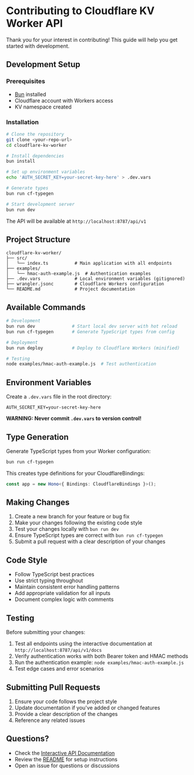 # Contributing to Cloudflare KV Worker API

Thank you for your interest in contributing! This guide will help you get started with development.

## Development Setup

### Prerequisites

- [Bun](https://bun.sh/) installed
- Cloudflare account with Workers access
- KV namespace created

### Installation

```bash
# Clone the repository
git clone <your-repo-url>
cd cloudflare-kv-worker

# Install dependencies
bun install

# Set up environment variables
echo 'AUTH_SECRET_KEY=your-secret-key-here' > .dev.vars

# Generate types
bun run cf-typegen

# Start development server
bun run dev
```

The API will be available at `http://localhost:8787/api/v1`

## Project Structure

```
cloudflare-kv-worker/
├── src/
│   └── index.ts          # Main application with all endpoints
├── examples/
│   └── hmac-auth-example.js  # Authentication examples
├── .dev.vars             # Local environment variables (gitignored)
├── wrangler.jsonc        # Cloudflare Workers configuration
└── README.md             # Project documentation
```

## Available Commands

```bash
# Development
bun run dev              # Start local dev server with hot reload
bun run cf-typegen       # Generate TypeScript types from config

# Deployment
bun run deploy           # Deploy to Cloudflare Workers (minified)

# Testing
node examples/hmac-auth-example.js  # Test authentication
```

## Environment Variables

Create a `.dev.vars` file in the root directory:

```env
AUTH_SECRET_KEY=your-secret-key-here
```

**WARNING: Never commit `.dev.vars` to version control!**

## Type Generation

Generate TypeScript types from your Worker configuration:

```bash
bun run cf-typegen
```

This creates type definitions for your CloudflareBindings:

```typescript
const app = new Hono<{ Bindings: CloudflareBindings }>();
```

## Making Changes

1. Create a new branch for your feature or bug fix
2. Make your changes following the existing code style
3. Test your changes locally with `bun run dev`
4. Ensure TypeScript types are correct with `bun run cf-typegen`
5. Submit a pull request with a clear description of your changes

## Code Style

- Follow TypeScript best practices
- Use strict typing throughout
- Maintain consistent error handling patterns
- Add appropriate validation for all inputs
- Document complex logic with comments

## Testing

Before submitting your changes:

1. Test all endpoints using the interactive documentation at `http://localhost:8787/api/v1/docs`
2. Verify authentication works with both Bearer token and HMAC methods
3. Run the authentication example: `node examples/hmac-auth-example.js`
4. Test edge cases and error scenarios

## Submitting Pull Requests

1. Ensure your code follows the project style
2. Update documentation if you've added or changed features
3. Provide a clear description of the changes
4. Reference any related issues

## Questions?

- Check the [Interactive API Documentation](http://localhost:8787/api/v1/docs)
- Review the [README](README.md) for setup instructions
- Open an issue for questions or discussions
